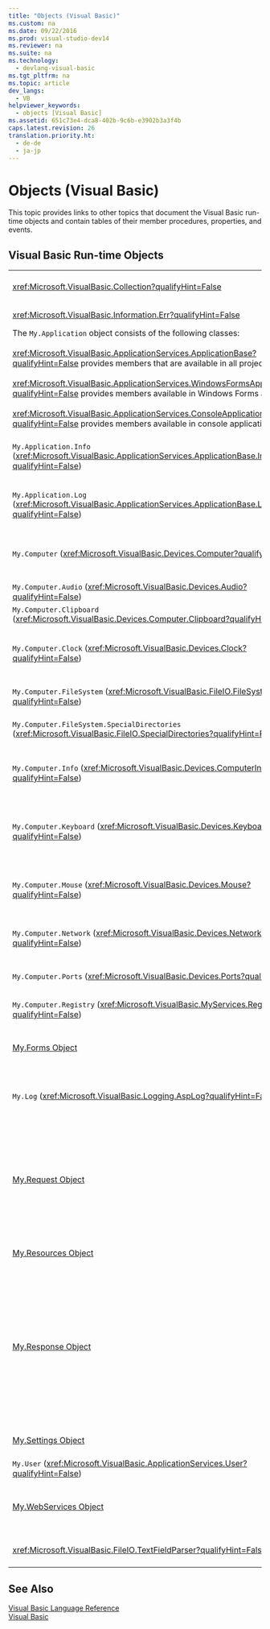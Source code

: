 ```yaml
---
title: "Objects (Visual Basic)"
ms.custom: na
ms.date: 09/22/2016
ms.prod: visual-studio-dev14
ms.reviewer: na
ms.suite: na
ms.technology: 
  - devlang-visual-basic
ms.tgt_pltfrm: na
ms.topic: article
dev_langs: 
  - VB
helpviewer_keywords: 
  - objects [Visual Basic]
ms.assetid: 651c73e4-dca8-402b-9c6b-e3902b3a3f4b
caps.latest.revision: 26
translation.priority.ht: 
  - de-de
  - ja-jp
---
```

# Objects (Visual Basic)
This topic provides links to other topics that document the Visual Basic run-time objects and contain tables of their member procedures, properties, and events.  
  
## Visual Basic Run-time Objects  
  
|||  
|-|-|  
|<xref:Microsoft.VisualBasic.Collection?qualifyHint=False>|Provides a convenient way to see a related group of items as a single object.|  
|<xref:Microsoft.VisualBasic.Information.Err?qualifyHint=False>|Contains information about run-time errors.|  
|The `My.Application` object consists of the following classes:<br /><br /> <xref:Microsoft.VisualBasic.ApplicationServices.ApplicationBase?qualifyHint=False> provides members that are available in all projects.<br /><br /> <xref:Microsoft.VisualBasic.ApplicationServices.WindowsFormsApplicationBase?qualifyHint=False> provides members available in Windows Forms applications.<br /><br /> <xref:Microsoft.VisualBasic.ApplicationServices.ConsoleApplicationBase?qualifyHint=False> provides members available in console applications.|Provides data that is associated only with the current application or DLL. No system-level information can be altered with `My.Application`.<br /><br /> Some members are available only for Windows Forms or console applications.|  
|`My.Application.Info` (<xref:Microsoft.VisualBasic.ApplicationServices.ApplicationBase.Info?qualifyHint=False>)|Provides properties for getting the information about an application, such as the version number, description, loaded assemblies, and so on.|  
|`My.Application.Log` (<xref:Microsoft.VisualBasic.ApplicationServices.ApplicationBase.Log?qualifyHint=False>)|Provides a property and methods to write event and exception information to the application's log listeners.|  
|`My.Computer` (<xref:Microsoft.VisualBasic.Devices.Computer?qualifyHint=False>)|Provides properties for manipulating computer components such as audio, the clock, the keyboard, the file system, and so on.|  
|`My.Computer.Audio` (<xref:Microsoft.VisualBasic.Devices.Audio?qualifyHint=False>)|Provides methods for playing sounds.|  
|`My.Computer.Clipboard` (<xref:Microsoft.VisualBasic.Devices.Computer.Clipboard?qualifyHint=False>)|Provides methods for manipulating the Clipboard.|  
|`My.Computer.Clock` (<xref:Microsoft.VisualBasic.Devices.Clock?qualifyHint=False>)|Provides properties for accessing the current local time and Universal Coordinated Time (equivalent to Greenwich Mean Time) from the system clock.|  
|`My.Computer.FileSystem` (<xref:Microsoft.VisualBasic.FileIO.FileSystem?qualifyHint=False>)|Provides properties and methods for working with drives, files, and directories.|  
|`My.Computer.FileSystem.SpecialDirectories` (<xref:Microsoft.VisualBasic.FileIO.SpecialDirectories?qualifyHint=False>)|Provides properties for accessing commonly referenced directories.|  
|`My.Computer.Info` (<xref:Microsoft.VisualBasic.Devices.ComputerInfo?qualifyHint=False>)|Provides properties for getting information about the computer's memory, loaded assemblies, name, and operating system.|  
|`My.Computer.Keyboard` (<xref:Microsoft.VisualBasic.Devices.Keyboard?qualifyHint=False>)|Provides properties for accessing the current state of the keyboard, such as what keys are currently pressed, and provides a method to send keystrokes to the active window.|  
|`My.Computer.Mouse` (<xref:Microsoft.VisualBasic.Devices.Mouse?qualifyHint=False>)|Provides properties for getting information about the format and configuration of the mouse that is installed on the local computer.|  
|`My.Computer.Network` (<xref:Microsoft.VisualBasic.Devices.Network?qualifyHint=False>)|Provides a property, an event, and methods for interacting with the network to which the computer is connected.|  
|`My.Computer.Ports` (<xref:Microsoft.VisualBasic.Devices.Ports?qualifyHint=False>)|Provides a property and a method for accessing the computer's serial ports.|  
|`My.Computer.Registry` (<xref:Microsoft.VisualBasic.MyServices.RegistryProxy?qualifyHint=False>)|Provides properties and methods for manipulating the registry.|  
|[My.Forms Object](../vs140/my.forms-object.md)|Provides properties for accessing an instance of each Windows Form declared in the current project.|  
|`My.Log` (<xref:Microsoft.VisualBasic.Logging.AspLog?qualifyHint=False>)|Provides a property and methods for writing event and exception information to the application's log listeners for Web applications.|  
|[My.Request Object](../vs140/my.request-object.md)|Gets the <xref:System.Web.HttpRequest?qualifyHint=False> object for the requested page. The `My.Request` object contains information about the current HTTP request.<br /><br /> The `My.Request` object is available only for [!INCLUDE[vstecasp](../vs140/includes/vstecasp_md.md)] applications.|  
|[My.Resources Object](../vs140/my.resources-object.md)|Provides properties and classes for accessing an application's resources.|  
|[My.Response Object](../vs140/my.response-object.md)|Gets the <xref:System.Web.HttpResponse?qualifyHint=False> object that is associated with the <xref:System.Web.UI.Page?qualifyHint=False>. This object allows you to send HTTP response data to a client and contains information about that response.<br /><br /> The `My.Response` object is available only for [!INCLUDE[vstecasp](../vs140/includes/vstecasp_md.md)] applications.|  
|[My.Settings Object](../vs140/my.settings-object.md)|Provides properties and methods for accessing an application's settings.|  
|`My.User` (<xref:Microsoft.VisualBasic.ApplicationServices.User?qualifyHint=False>)|Provides access to information about the current user.|  
|[My.WebServices Object](../vs140/my.webservices-object.md)|Provides properties for creating and accessing a single instance of each Web service that is referenced by the current project.|  
|<xref:Microsoft.VisualBasic.FileIO.TextFieldParser?qualifyHint=False>|Provides methods and properties for parsing structured text files.|  
  
## See Also  
 [Visual Basic Language Reference](../vs140/visual-basic-language-reference.md)   
 [Visual Basic](../vs140/visual-basic.md)